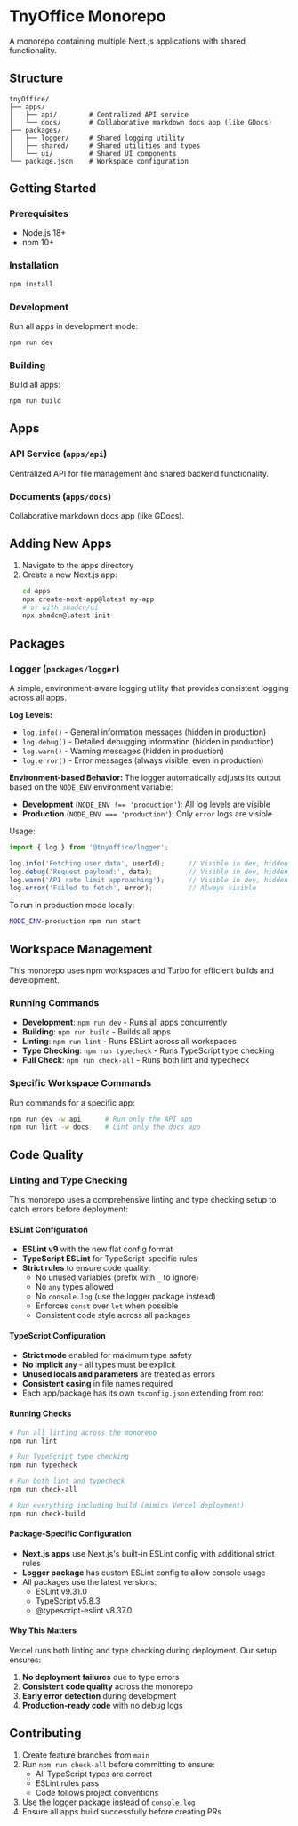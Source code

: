 # TnyOffice Monorepo

A monorepo containing multiple Next.js applications with shared functionality.

## Structure

```
tnyOffice/
├── apps/
│   ├── api/        # Centralized API service
│   └── docs/       # Collaborative markdown docs app (like GDocs)
├── packages/
│   ├── logger/     # Shared logging utility
│   ├── shared/     # Shared utilities and types
│   └── ui/         # Shared UI components
└── package.json    # Workspace configuration
```

## Getting Started

### Prerequisites
- Node.js 18+ 
- npm 10+

### Installation
```bash
npm install
```

### Development
Run all apps in development mode:
```bash
npm run dev
```

### Building
Build all apps:
```bash
npm run build
```

## Apps

### API Service (`apps/api`)
Centralized API for file management and shared backend functionality.

### Documents (`apps/docs`)
Collaborative markdown docs app (like GDocs).

## Adding New Apps

1. Navigate to the apps directory
2. Create a new Next.js app:
   ```bash
   cd apps
   npx create-next-app@latest my-app
   # or with shadcn/ui
   npx shadcn@latest init
   ```

## Packages

### Logger (`packages/logger`)
A simple, environment-aware logging utility that provides consistent logging across all apps.

**Log Levels:**
- `log.info()` - General information messages (hidden in production)
- `log.debug()` - Detailed debugging information (hidden in production)
- `log.warn()` - Warning messages (hidden in production)
- `log.error()` - Error messages (always visible, even in production)

**Environment-based Behavior:**
The logger automatically adjusts its output based on the `NODE_ENV` environment variable:
- **Development** (`NODE_ENV !== 'production'`): All log levels are visible
- **Production** (`NODE_ENV === 'production'`): Only `error` logs are visible

Usage:
```typescript
import { log } from '@tnyoffice/logger';

log.info('Fetching user data', userId);      // Visible in dev, hidden in prod
log.debug('Request payload:', data);         // Visible in dev, hidden in prod
log.warn('API rate limit approaching');      // Visible in dev, hidden in prod
log.error('Failed to fetch', error);         // Always visible
```

To run in production mode locally:
```bash
NODE_ENV=production npm run start
```

## Workspace Management

This monorepo uses npm workspaces and Turbo for efficient builds and development.

### Running Commands
- **Development**: `npm run dev` - Runs all apps concurrently
- **Building**: `npm run build` - Builds all apps
- **Linting**: `npm run lint` - Runs ESLint across all workspaces
- **Type Checking**: `npm run typecheck` - Runs TypeScript type checking
- **Full Check**: `npm run check-all` - Runs both lint and typecheck

### Specific Workspace Commands
Run commands for a specific app:
```bash
npm run dev -w api      # Run only the API app
npm run lint -w docs    # Lint only the docs app
```

## Code Quality

### Linting and Type Checking

This monorepo uses a comprehensive linting and type checking setup to catch errors before deployment:

#### ESLint Configuration
- **ESLint v9** with the new flat config format
- **TypeScript ESLint** for TypeScript-specific rules
- **Strict rules** to ensure code quality:
  - No unused variables (prefix with `_` to ignore)
  - No `any` types allowed
  - No `console.log` (use the logger package instead)
  - Enforces `const` over `let` when possible
  - Consistent code style across all packages

#### TypeScript Configuration
- **Strict mode** enabled for maximum type safety
- **No implicit `any`** - all types must be explicit
- **Unused locals and parameters** are treated as errors
- **Consistent casing** in file names required
- Each app/package has its own `tsconfig.json` extending from root

#### Running Checks
```bash
# Run all linting across the monorepo
npm run lint

# Run TypeScript type checking
npm run typecheck

# Run both lint and typecheck
npm run check-all

# Run everything including build (mimics Vercel deployment)
npm run check-build
```

#### Package-Specific Configuration
- **Next.js apps** use Next.js's built-in ESLint config with additional strict rules
- **Logger package** has custom ESLint config to allow console usage
- All packages use the latest versions:
  - ESLint v9.31.0
  - TypeScript v5.8.3
  - @typescript-eslint v8.37.0

#### Why This Matters
Vercel runs both linting and type checking during deployment. Our setup ensures:
1. **No deployment failures** due to type errors
2. **Consistent code quality** across the monorepo
3. **Early error detection** during development
4. **Production-ready code** with no debug logs

## Contributing

1. Create feature branches from `main`
2. Run `npm run check-all` before committing to ensure:
   - All TypeScript types are correct
   - ESLint rules pass
   - Code follows project conventions
3. Use the logger package instead of `console.log`
4. Ensure all apps build successfully before creating PRs